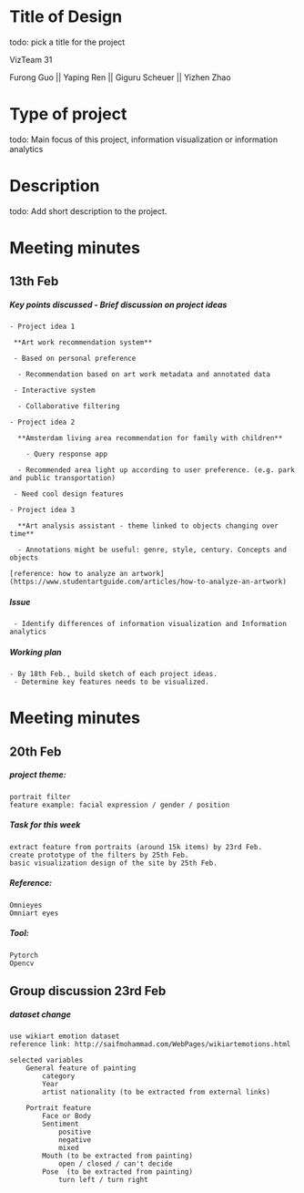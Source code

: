 # Title of Design

todo: pick a title for the project

VizTeam 31

Furong Guo || Yaping Ren || Giguru Scheuer || Yizhen Zhao 

# Type of project

 todo: Main focus of this project, information visualization or information analytics
 
# Description

 todo: Add short description to the project.

# Meeting minutes

## 13th Feb 

##### Key points discussed - Brief discussion on project ideas

	- Project idea 1

 	 **Art work recommendation system**
  
   	 - Based on personal preference
    
  	  - Recommendation based on art work metadata and annotated data
    
   	 - Interactive system
    
  	  - Collaborative filtering 
    
	- Project idea 2

	  **Amsterdam living area recommendation for family with children**

	    - Query response app
    
  	  - Recommended area light up according to user preference. (e.g. park and public transportation)
    
   	 - Need cool design features
    
	- Project idea 3

	  **Art analysis assistant - theme linked to objects changing over time**
  
	  - Annotations might be useful: genre, style, century. Concepts and objects
  
  	[reference: how to analyze an artwork](https://www.studentartguide.com/articles/how-to-analyze-an-artwork)
  
 ##### Issue 
 
 	 - Identify differences of information visualization and Information analytics 
 
 ##### Working plan
 
  	- By 18th Feb., build sketch of each project ideas.
 	 - Determine key features needs to be visualized. 
  
  
# Meeting minutes

## 20th Feb 

##### project theme:
	portrait filter
 	feature example: facial expression / gender / position
	
##### Task for this week
	extract feature from portraits (around 15k items) by 23rd Feb.
	create prototype of the filters by 25th Feb.
	basic visualization design of the site by 25th Feb.

##### Reference:
	Omnieyes
	Omniart eyes 

##### Tool:	
	Pytorch
	Opencv

## Group discussion 23rd Feb

##### dataset change
	use wikiart emotion dataset
	reference link: http://saifmohammad.com/WebPages/wikiartemotions.html
	
	selected variables
		General feature of painting
			category
			Year
			artist nationality (to be extracted from external links)
			
		Portrait feature
			Face or Body
			Sentiment
				positive
				negative
				mixed
			Mouth (to be extracted from painting)
				open / closed / can't decide
			Pose  (to be extracted from painting)
				turn left / turn right
